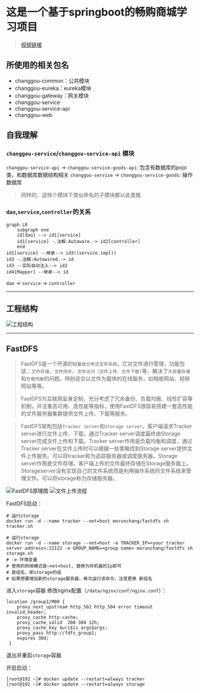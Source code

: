 # 这是一个基于springboot的畅购商城学习项目
> [视频链接](https://www.bilibili.com/video/BV1N7411k7bP)

## 所使用的相关包名
- changgou-common：公共模块
- changgou-eureka：eureka模块
- changgou-gateway：网关模块
- changgou-service
- changgou-service-api
- changgou-web

## 自我理解
### `changgou-service`/`changgou-service-api` 模块
`changgou-service-api` -> `changgou-service-goods-api`: 包含有数据库的pojo类，和数据库数据结构相关
`changgou-service` -> `changgou-service-goods`: 操作数据库
> 同样的，这样个模块下类似命名的子模块都以此类推

### `dao`,`service`,`controller`的关系

```mermaid
graph LR
    subgraph one
    id[dao] --> id1[service]
    id1[service] -.注解:Autoware.-> id2[controller]
    end
id1[service] --继承--> id3((service.impl))
id3 -.注解:Autowired.-> id
id3 --实际自动注入--> id2
id4[Mapper] --继承--> id
```

`dao` -> `service` -> `controller`

---
## 工程结构
![工程结构](https://gitee.com/Maiiiiiid/picture_bed/raw/master/其他/changgou项目结构.jpg)

---
## FastDFS
>FastDFS是一个开源的`轻量级分布式文件系统`，它对文件进行管理，功能包括：`文件存储`、`文件同步`、`文件访问（文件上传、文件下载)`等，解决了`大容量存储`和`负载均衡`的问题。特别适合以文件为载体的在线服务，如相册网站、视频网站等等。  
>
>FastDFS为互联网呈身定制，充分考虑了冗余备份、负载均衡、线性扩容等机制，并注重高可用、高性能等指标，使用FastDFS很容易搭建一套高性能的文件服务器集群提供文件上传、下载等服务。  

>FastDFS架构包括`Tracker server`和`Storage server`。客户端请求Tracker server进行文件上传、下载，通过Tracker server调度最终由Storage server完成文件上传和下载。Tracker server作用是负载均衡和调度，通过Tracker server在文件上传时可以根据一些策略找到Storage server提供文件上传服务。可以将tracker称为追踪服务器或调度服务器。Storage server作用是文件存储，客户端上传的文件最终存储在Storage服务器上，Storageserver没有实现自己的文件系统而是利用操作系统的文件系统来管理文件。可以将storage称为存储服务器。

![FastDFS原理图](https://gitee.com/Maiiiiiid/picture_bed/raw/master/其他/FastDFS原理图.png)
![文件上传流程](https://gitee.com/Maiiiiiid/picture_bed/raw/2809381334b5d7b918bdf4ef15f89a81e383a29f/其他/文件上传流程.png)

FastDFS启动：
```shell script
# 运行storage
docker run -d --name tracker --net=host morunchang/fastdfs sh tracker.sh

# 运行storage
docker run -d --name storage --net=host -e TRACKER_IP=<your tracker server address>:22122 -e GROUP_NAME=<group name> morunchang/fastdfs sh storage.sh
# -e 环境变量 
# 使用的网络模式是–net=host, 替换为你机器的Ip即可
# 是组名，即storage的组
# 如果想要增加新的storage服务器，再次运行该命令，注意更换 新组名
```
进入`storage`容器 修改nginx配置（`/data/nginx/conf/nginx.conf`）：
```
location /group1/M00 {
    proxy_next_upstream http_502 http_504 error timeout invalid_header;
    proxy_cache http-cache;
    proxy_cache_valid  200 304 12h;
    proxy_cache_key $uri$is_args$args;
    proxy_pass http://fdfs_group1;
    expires 30d;
 }
```
退出并重启`storage`容器

开启启动：
```shell script
[root@192 ~]# docker update --restart=always tracker
[root@192 ~]# docker update --restart=always storage
```

